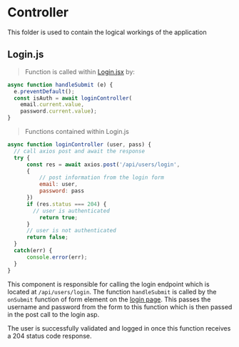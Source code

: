 # Controller

This folder is used to contain the logical workings of the application

## Login.js
> Function is called within [Login.jsx](#login-jsx) by:

```javascript
async function handleSubmit (e) {
  e.preventDefault();
  const isAuth = await loginController(
    email.current.value, 
    password.current.value);
}
```

> Functions contained within Login.js

```javascript
async function loginController (user, pass) {
  // call axios post and await the response
  try {
      const res = await axios.post('/api/users/login', 
      {
          // post information from the login form
          email: user, 
          password: pass
      })
      if (res.status === 204) {
        // user is authenticated
          return true;
      }
      // user is not authenticated
      return false;      
  }
  catch(err) {
      console.error(err);
  }
}
```

This component is responsible for calling the login endpoint which is located at <code>/api/users/login</code>. The function <code>handleSubmit</code> is called by the <code>onSubmit</code> function of form element on the [login page](#login-jsx). This passes the username and password from the form to this function which is then passed in the post call to the login asp.

<aside class="success">
The user is successfully validated and logged in once this function receives a 204 status code response.
</aside>